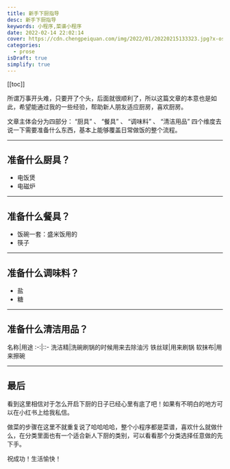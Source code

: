 ```yaml
---
title: 新手下厨指导
desc: 新手下厨指导
keywords: 小程序,菜谱小程序
date: 2022-02-14 22:02:14
cover: https://cdn.chengpeiquan.com/img/2022/01/20220215133323.jpg?x-oss-process=image/interlace,1
categories:
  - prose
isDraft: true
simplify: true
---
```


[[toc]]

所谓万事开头难，只要开了个头，后面就很顺利了，所以这篇文章的本意也是如此，希望能通过我的一些经验，帮助新人朋友适应厨房，喜欢厨房。

文章主体会分为四部分： “厨具” 、 “餐具” 、 “调味料” 、 “清洁用品” 四个维度去说一下需要准备什么东西，基本上能够覆盖日常做饭的整个流程。

---

## 准备什么厨具？

- 电饭煲
- 电磁炉

---

## 准备什么餐具？

- 饭碗一套：盛米饭用的
- 筷子

---

## 准备什么调味料？

- 盐
- 糖

---

## 准备什么清洁用品？

名称|用途
:-:|::-
洗洁精|洗碗刷锅的时候用来去除油污
铁丝球|用来刷锅
软抹布|用来擦碗

---

## 最后

看到这里相信对于怎么开启下厨的日子已经心里有底了吧！如果有不明白的地方可以在小红书上给我私信。

做菜的步骤在这里不就重复说了哈哈哈哈，整个小程序都是菜谱，喜欢什么就做什么，在分类里面也有一个适合新人下厨的类别，可以看看那个分类选择任意做的先下手。

祝成功！生活愉快！
